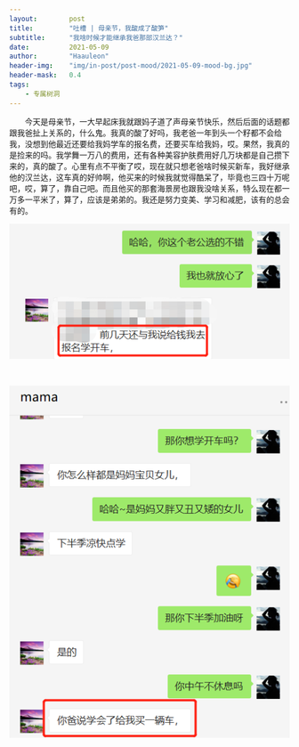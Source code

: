 ```yaml
---
layout:        post
title:         "吐槽 | 母亲节，我酸成了酸笋"
subtitle:      "我啥时候才能继承我爸那部汉兰达？"
date:          2021-05-09
author:        "Haauleon"
header-img:    "img/in-post/post-mood/2021-05-09-mood-bg.jpg"
header-mask:   0.4
tags:
    - 专属树洞
---
```


&emsp;&emsp;今天是母亲节，一大早起床我就跟妈子道了声母亲节快乐，然后后面的话题都跟我爸扯上关系的，什么鬼。我真的酸了好吗，我老爸一年到头一个籽都不会给我，没想到他最近还要给我妈学车的报名费，还要买车给我妈，哎。果然，我真的是捡来的吗。我学舞一万八的费用，还有各种美容护肤费用好几万块都是自己攒下来的，真的酸了。心里有点不平衡了哎，现在就只想老爸啥时候买新车，我好继承他的汉兰达，这车真的好帅啊，他买来的时候我就觉得酷呆了，毕竟也三四十万呢吧，哎，算了，靠自己吧。而且他买的那套海景房也跟我没啥关系，特么现在都一万多一平米了，算了，应该是弟弟的。我还是努力变美、学习和减肥，该有的总会有的。      

![](\img\in-post\post-mood\2021-05-09-mood-1.png)       

<br>

![](\img\in-post\post-mood\2021-05-09-mood-2.png)